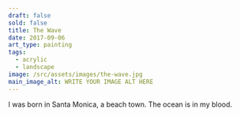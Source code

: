 ```yaml
---
draft: false
sold: false
title: The Wave
date: 2017-09-06
art_type: painting
tags:
  - acrylic
  - landscape
image: /src/assets/images/the-wave.jpg
main_image_alt: WRITE YOUR IMAGE ALT HERE
---
```

I was born in Santa Monica, a beach town. The ocean is in my blood.